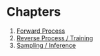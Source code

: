 # Chapters

1. [Forward Process](01-forward-process/README.md)
2. [Reverse Process / Training](02-reverse-process/README.md)
3. [Sampling / Inference](03-sampling/README.md)